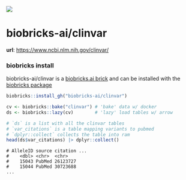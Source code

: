 <a href="https://github.com/biobricks-ai/clinvar/actions"><img src="https://github.com/biobricks-ai/clinvar/actions/workflows/bricktools-check.yaml/badge.svg?branch=main"/></a>

# biobricks-ai/clinvar
**url**: https://www.ncbi.nlm.nih.gov/clinvar/

### biobricks install
biobricks-ai/clinvar is a [biobricks.ai brick](https://biobricks.ai) and can be installed with the [biobricks package](https://github.com/biobricks-ai/biobricks-R)
```R
biobricks::install_gh("biobricks-ai/clinvar")

cv <- biobricks::bake("clinvar") # 'bake' data w/ docker
ds <- biobricks::lazy(cv)        # 'lazy' load tables w/ arrow

# `ds` is a list with all the clinvar tables
# `var_citations` is a table mapping variants to pubmed
# `dplyr::collect` collects the table into ram
head(ds$var_citations) |> dplyr::collect()
```
```
# AlleleID source citation ...
#    <dbl> <chr>  <chr>      
#    15043 PubMed 26123727   
#    15044 PubMed 30723688   
...
```

